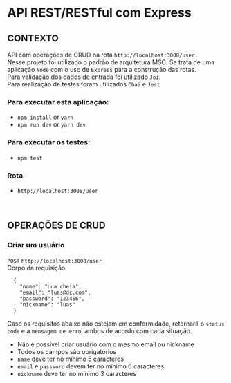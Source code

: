 # API REST/RESTful com  Express

## CONTEXTO
API com operações de CRUD na rota ```http://localhost:3008/user.```<br>
Nesse projeto foi utilizado o padrão de arquitetura MSC. Se trata de uma aplicação ```Node``` com o uso de ```Express``` para a construção das rotas.<br>
Para validação dos dados de entrada foi utilizado  ```Joi```.<br>
Para realização de testes foram utilizados ```Chai``` e ```Jest```


### Para executar esta aplicação:
- `npm install` or `yarn`
- `npm run dev` or `yarn dev`

### Para executar os testes:
- `npm test`

### Rota
- `http://localhost:3008/user`
<br>

## OPERAÇÕES DE CRUD
### Criar um usuário
`POST` `http://localhost:3008/user`<br>
Corpo da requisição <br>
```
  {
    "name": "Lua cheia",
    "email": "luas@dc.com",
    "password": "123456",
    "nickname": "luas"
  }
```
Caso os requisitos abaixo não estejam em conformidade, retornará o `status code` e a `mensagem de erro`, ambos de acordo com cada situação.
- Não é possível criar usuário com o mesmo email ou nickname
- Todos os campos são obrigatórios
- ``name`` deve ter no mínimo 5 caracteres
- ``email`` e ``password`` devem ter no mínimo 6 caracteres
- ``nickname`` deve ter no mínimo 3 caracteres


